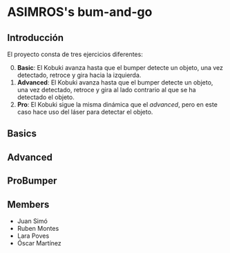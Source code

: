 # ASIMROS's bum-and-go

## Introducción 
El proyecto consta de tres ejercicios diferentes:

0. **Basic**: El Kobuki avanza hasta que el bumper detecte un objeto, una vez detectado, retroce y gira hacia la izquierda.
1. **Advanced**: El Kobuki avanza hasta que el bumper detecte un objeto, una vez detectado, retroce y gira al lado contrario al que se ha detectado el objeto. 
2. **Pro**: El Kobuki sigue la misma dinámica que el *advanced*, pero en este caso hace uso del láser para detectar el objeto.

## Basics



## Advanced

## ProBumper

## Members

* Juan Simó
* Ruben Montes
* Lara Poves
* Óscar Martínez
